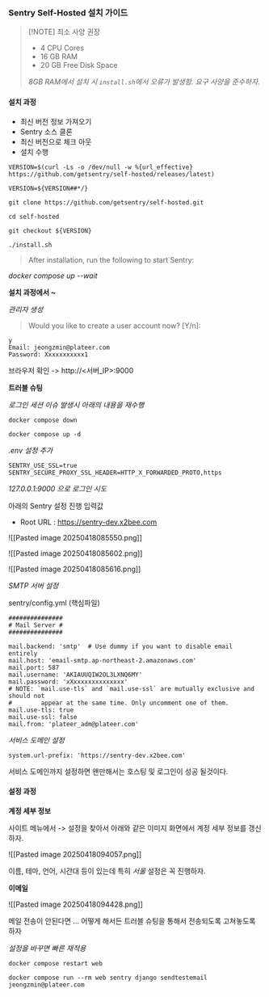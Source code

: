 ### Sentry Self-Hosted 설치 가이드

> [!NOTE] 최소 사양 권장
> - 4 CPU Cores
> - 16 GB RAM
> - 20 GB Free Disk Space
>    
>    
> *8GB RAM에서 설치 시 `install.sh`에서 오류가 발생함. 요구 사양을 준수하자.*

#### 설치 과정

- 최신 버전 정보 가져오기
- Sentry 소스 클론
- 최신 버전으로 체크 아웃
- 설치 수행

```
VERSION=$(curl -Ls -o /dev/null -w %{url_effective} https://github.com/getsentry/self-hosted/releases/latest)

VERSION=${VERSION##*/}

git clone https://github.com/getsentry/self-hosted.git

cd self-hosted

git checkout ${VERSION}

./install.sh
```

>After installation, run the following to start Sentry:

*docker compose up --wait*

**설치 과정에서 ~**

*관리자 생성*

>Would you like to create a user account now? [Y/n]:

```
y
Email: jeongzmin@plateer.com
Password: Xxxxxxxxxxx1
```

브라우저 확인 -> http://<서버_IP>:9000

**트러블 슈팅**

*로그인 세션 이슈 발생시 아래의 내용을 재수행*

```
docker compose down

docker compose up -d
```

*.env 설정 추가*
```
SENTRY_USE_SSL=true
SENTRY_SECURE_PROXY_SSL_HEADER=HTTP_X_FORWARDED_PROTO,https
```

*127.0.0.1:9000 으로 로그인 시도*

아래의 Sentry 설정 진행 입력값
- Root URL : https://sentry-dev.x2bee.com

![[Pasted image 20250418085550.png]]

![[Pasted image 20250418085602.png]]

![[Pasted image 20250418085616.png]]

*SMTP 서버 설정*

sentry/config.yml (핵심파일)

```
###############
# Mail Server #
###############

mail.backend: 'smtp'  # Use dummy if you want to disable email entirely
mail.host: 'email-smtp.ap-northeast-2.amazonaws.com'
mail.port: 587
mail.username: 'AKIAUUQIW2OL3LXNQ6MY'
mail.password: 'xXxxxxxxxxxxxxxx'
# NOTE: `mail.use-tls` and `mail.use-ssl` are mutually exclusive and should not
#        appear at the same time. Only uncomment one of them.
mail.use-tls: true
mail.use-ssl: false
mail.from: 'plateer_adm@plateer.com'
```

*서비스 도메인 설정*
```
system.url-prefix: 'https://sentry-dev.x2bee.com'
```

서비스 도메인까지 설정하면 왠만해서는 호스팅 및 로그인이 성공 될것이다.

#### 설정 과정

**계정 세부 정보**

사이트 메뉴에서 -> 설정을 찾아서 아래와 같은 이미지 화면에서 계정 세부 정보를 갱신하자.

![[Pasted image 20250418094057.png]]

이름, 테마, 언어, 시간대 등이 있는데 특히 *서울* 설정은 꼭 진행하자.

**이메일**

![[Pasted image 20250418094428.png]]

메일 전송이 안된다면 ... 어떻게 해서든 트러블 슈팅을 통해서 전송되도록 고쳐놓도록 하자

*설정을 바꾸면 빠른 재적용*

```
docker compose restart web
```

```
docker compose run --rm web sentry django sendtestemail jeongzmin@plateer.com
```

